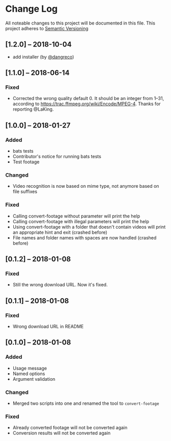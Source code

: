 # Change Log

All noteable changes to this project will be documented in this file. This project adheres to [Semantic Versioning](http://semver.org/)

## [1.2.0] – 2018-10-04

* add installer (by [@dangreco](https://github.com/dangreco))

## [1.1.0] – 2018-06-14

### Fixed

* Corrected the wrong quality default 0. It should be an integer from 1–31, according to https://trac.ffmpeg.org/wiki/Encode/MPEG-4. Thanks for reporting @LaKing.

## [1.0.0] – 2018-01-27

### Added

* bats tests
* Contributor's notice for running bats tests
* Test footage

### Changed

* Video recognition is now based on mime type, not anymore based on file suffixes

### Fixed

* Calling convert-footage without parameter will print the help
* Calling convert-footage with illegal parameters will print the help
* Using convert-footage with a folder that doesn't contain videos will print an appropriate hint and exit (crashed before)
* File names and folder names with spaces are now handled (crashed before)

## [0.1.2] – 2018-01-08

### Fixed

* Still the wrong download URL. Now it's fixed.

## [0.1.1] – 2018-01-08

### Fixed

* Wrong download URL in README


## [0.1.0] – 2018-01-08


### Added

* Usage message
* Named options
* Argument validation

### Changed

* Merged two scripts into one and renamed the tool to `convert-footage`

### Fixed

* Already converted footage will not be converted again
* Conversion results will not be converted again


